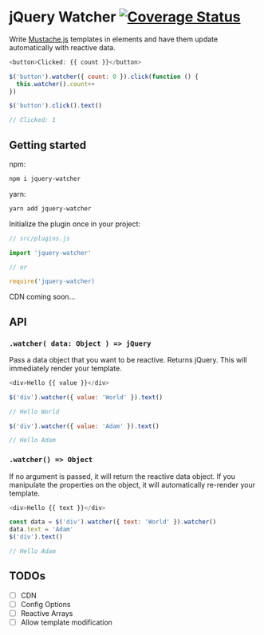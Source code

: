# jQuery Watcher <a href="https://codecov.io/github/z3nz/jquery-watcher?branch=master"><img src="https://img.shields.io/codecov/c/github/z3nz/jquery-watcher/master.svg" alt="Coverage Status"></a>

Write [Mustache.js](https://github.com/janl/mustache.js) templates in elements and have them update automatically with reactive data.

```javascript
<button>Clicked: {{ count }}</button>

$('button').watcher({ count: 0 }).click(function () {
  this.watcher().count++
})

$('button').click().text()

// Clicked: 1
```

## Getting started

npm:
```bash
npm i jquery-watcher
```

yarn:
```bash
yarn add jquery-watcher
```

Initialize the plugin once in your project:
```javascript
// src/plugins.js

import 'jquery-watcher'

// or

require('jquery-watcher)
```

CDN coming soon...

## API

### `.watcher( data: Object ) => jQuery`

Pass a data object that you want to be reactive. Returns jQuery.
This will immediately render your template.

```javascript
<div>Hello {{ value }}</div>

$('div').watcher({ value: 'World' }).text()

// Hello World

$('div').watcher({ value: 'Adam' }).text()

// Hello Adam
```

### `.watcher() => Object`

If no argument is passed, it will return the reactive data object.
If you manipulate the properties on the object, it will automatically re-render your template.

```javascript
<div>Hello {{ text }}</div>

const data = $('div').watcher({ text: 'World' }).watcher()
data.text = 'Adam'
$('div').text()

// Hello Adam
```

## TODOs

- [ ] CDN
- [ ] Config Options
- [ ] Reactive Arrays
- [ ] Allow template modification
